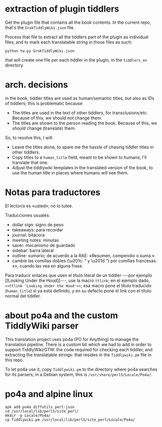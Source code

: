 # extraction of plugin tiddlers

Get the plugin file that contains all the book contents. In the current repo,
that's the `GrokTiddlyWiki.json` file.

Process that file to extract all the tiddlers part of the plugin as individual
files, and to mark each translatable string in those files as such:

```
python tw.py GrokTiddlyWiki.json
```

that will create one file per each tiddler in the plugin, in the `tiddlers_en`
directory.

# arch. decisions

in the book, tiddler titles are used as human/semantic titles, but also as IDs
of tiddlers; this is problematic because

  * The titles are used in the text of other tiddlers, for transclusions/etc.
    Because of this, we should *not* change them.
  * The titles are shown to the person reading the book. Because of this, we
    *should* change (translate) them.

So, to resolve this, I will:

  * Leave the titles alone, to spare me the hassle of chasing tiddler titles in
    other tiddlers.
  * Copy titles to a `human_title` field, meant to be shown to humans; I'll
    translate that one.
  * Adjust the tiddlywiki templates in the translated version of the book, to
    use the human title in places where humans will see them.

# Notas para traductores

El lector/a es «usted»; no lo tutee.

Traducciones usuales:

  * dollar sign: signo de peso
  * takeaways: para recordar
  * journal: bitácora
  * meeting notes: minutas
  * saver: mecanismo de guardado
  * sidebar: barra lateral
  * outline: sumario; de acuerdo a la RAE: «Resumen, compendio o suma.»
  * cambie las comillas dobles (\\u201c: “ y \\u201d ”) por comillas francesas:
    «», cuando las vea en alguna frase.

Para traducir enlaces que usen el título literal de un tiddler ---por ejemplo
[[Looking Under the Hood]]---, use la macro `ttlink`; en el ejemplo dado,
`<<ttlink 'Looking Under the Hood'>>`; esa macro pone el título traducido
(`human_title`) si ya está definido, y en su defecto pone el link con el título
normal del tiddler.

# about po4a and the custom TiddlyWiki parser

This translation project uses po4a (PO for Anything) to manage the translation
pipeline. There is a custom bit which we had to add in order to support
TiddlyWiki/GTW: the code required for checking each tiddler, and extracting the
translatable strings: that resides in the `Tiddlywiki.pm` file in this repo.

To let po4a use it, copy `Tiddlywiki.pm` to the directory where po4a searches
for its parsers; in a Debian system, this is `/usr/share/perl5/Locale/Po4a/`.

# po4a and alpine linux

```
apk add po4a diffutils perl-json
cd /usr/local/lib/perl5/site_perl/
mkdir -p Locale/Po4a/
cp Tiddlywiki.pm /usr/local/lib/perl5/site_perl/Locale/Po4a/
```
